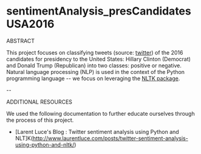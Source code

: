 # sentimentAnalysis_presCandidatesUSA2016

ABSTRACT

This project focuses on classifying tweets (source: [twitter](https://twitter.com)) of the 2016 candidates for presidency to the United States: Hillary Clinton (Democrat) and Donald Trump (Republican) into two classes: positive or negative. Natural language processing (NLP) is used in the context of the Python programming language -- we focus on leveraging the [NLTK package](http://www.nltk.org/). 

--

ADDITIONAL RESOURCES

We used the following documentation to further educate ourselves through the process of this project.


 - [Larent Luce's Blog : Twitter sentiment analysis using Python and NLT]K(http://www.laurentluce.com/posts/twitter-sentiment-analysis-using-python-and-nltk/)